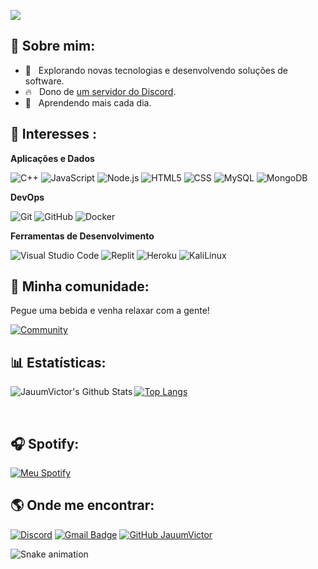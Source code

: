 
![](https://komarev.com/ghpvc/?username=JauumVictor&color=006bed)


## 🤠 Sobre mim:

- 🤔 &nbsp; Explorando novas tecnologias e desenvolvendo soluções de software.
- 🔥 &nbsp; Dono de <a href="https://discord.gg/yEyKEeJ">um servidor do Discord</a>.
- 🌱 &nbsp; Aprendendo mais cada dia.

## 🚀 Interesses :

**Aplicações e Dados**

  ![C++](https://img.shields.io/badge/-C++-333333?style=flat&logo=C%2B%2B&logoColor=00599C)
  ![JavaScript](https://img.shields.io/badge/-JavaScript-333333?style=flat&logo=javascript)
  ![Node.js](https://img.shields.io/badge/-Node.js-333333?style=flat&logo=node.js)
  ![HTML5](https://img.shields.io/badge/-HTML5-333333?style=flat&logo=HTML5)
  ![CSS](https://img.shields.io/badge/-CSS-333333?style=flat&logo=CSS3&logoColor=1572B6)
  ![MySQL](https://img.shields.io/badge/-MySQL-333333?style=flat&logo=mysql)
  ![MongoDB](https://img.shields.io/badge/-MongoDB-333333?style=flat&logo=mongodb)

**DevOps**

  ![Git](https://img.shields.io/badge/-Git-333333?style=flat&logo=git)
  ![GitHub](https://img.shields.io/badge/-GitHub-333333?style=flat&logo=github)
  ![Docker](https://img.shields.io/badge/-Docker-333333?style=flat&logo=docker)

**Ferramentas de Desenvolvimento**

  ![Visual Studio Code](https://img.shields.io/badge/-Visual%20Studio%20Code-333333?style=flat&logo=visual-studio-code&logoColor=007ACC)
  ![Replit](https://img.shields.io/badge/-Replit-333333?style=flat&logo=replit)
  ![Heroku](https://img.shields.io/badge/-Heroku-333333?style=flat&logo=heroku)
  ![KaliLinux](https://img.shields.io/badge/-KaliLinux-333333?style=flat&logo=kalilinux)

## 🤩 Minha comunidade:

Pegue uma bebida e venha relaxar com a gente!

[![Community](https://discordapp.com/api/guilds/741162959405056060/widget.png?style=banner4)](https://discord.gg/yEyKEeJ)


## 📊 Estatísticas:

<img align="left" alt="JauumVictor's Github Stats" src="https://github-readme-stats.vercel.app/api?username=JauumVictor&show_icons=true&hide_border=true"/>

[![Top Langs](https://github-readme-stats.vercel.app/api/top-langs/?username=JauumVictor&show_icons=true&hide_border=true)](https://github.com/JauumVictor)

<br>

## 🎧 Spotify:

[![Meu Spotify](https://img.shields.io/badge/Meu%20Spotify-%231DB954.svg?&style=for-the-badge&logo=spotify&logoColor=white)](https://open.spotify.com/user/22rj74wxuuqy4g3wmilsfllia)


## 🌎 Onde me encontrar:

[![Discord](https://img.shields.io/badge/-Discord-7289DA?style=flat-square&logo=discord&logoColor=white)](https://discord.gg/yEyKEeJ)
[![Gmail Badge](https://img.shields.io/badge/-joaovictor9162@outlook.com-006bed?style=flat-square&logo=Gmail&logoColor=white&link=mailto:joaovictor9162@gmail.com)](mailto:joaovictor9162@outlook.com)
[![GitHub JauumVictor](https://img.shields.io/github/followers/JauumVictor?label=follow&style=social)](https://github.com/JauumVictor)

![Snake animation](https://github.com/JauumVictor/zSpl1nterUS/blob/output/github-contribution-grid-snake.svg)
